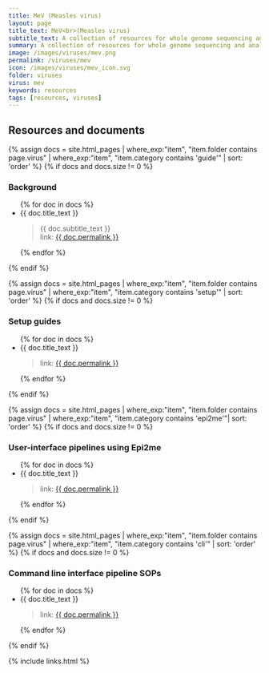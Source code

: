 ```yaml
---
title: MeV (Measles virus)
layout: page
title_text: MeV<br>(Measles virus)
subtitle_text: A collection of resources for whole genome sequencing and analysis of Measles virus (MeV)
summary: A collection of resources for whole genome sequencing and analysis of Measles virus (MeV)
image: /images/viruses/mev.png
permalink: /viruses/mev
icon: /images/viruses/mev_icon.svg
folder: viruses
virus: mev
keywords: resources
tags: [resources, viruses]
---
```

     
## Resources and documents

{% assign docs = site.html_pages | where_exp:"item", "item.folder contains page.virus" | where_exp:"item", "item.category contains 'guide'" | sort: 'order' %}
{% if docs and docs.size != 0 %}
### Background
<ul>
{% for doc in docs %}
    <li>{{ doc.title_text }}</li>
	<blockquote>
        {{ doc.subtitle_text }} <br />
        link: <a href="{{ doc.permalink }}">{{ doc.permalink }}</a>
    </blockquote>
{% endfor %}
</ul>
{% endif %}

{% assign docs = site.html_pages | where_exp:"item", "item.folder contains page.virus" | where_exp:"item", "item.category contains 'setup'" | sort: 'order' %}
{% if docs and docs.size != 0 %}
### Setup guides
<ul>
{% for doc in docs %}
    <li>{{ doc.title_text }}</li>
	<blockquote>link: <a href="{{ doc.permalink }}">{{ doc.permalink }}</a></blockquote>
{% endfor %}
</ul>
{% endif %}

{% assign docs = site.html_pages | where_exp:"item", "item.folder contains page.virus" | where_exp:"item", "item.category contains 'epi2me'"| sort: 'order' %}
{% if docs and docs.size != 0 %}
### User-interface pipelines using Epi2me
<ul>
{% for doc in docs %}
    <li>{{ doc.title_text }}</li>
	<blockquote>link: <a href="{{ doc.permalink }}">{{ doc.permalink }}</a></blockquote>
{% endfor %}
</ul>
{% endif %}

{% assign docs = site.html_pages | where_exp:"item", "item.folder contains page.virus" | where_exp:"item", "item.category contains 'cli'" | sort: 'order' %}
{% if docs and docs.size != 0 %}
### Command line interface pipeline SOPs
<ul>
{% for doc in docs %}
    <li>{{ doc.title_text }}</li>
	<blockquote>link: <a href="{{ doc.permalink }}">{{ doc.permalink }}</a></blockquote>
{% endfor %}
</ul>
{% endif %}

{% include links.html %}
